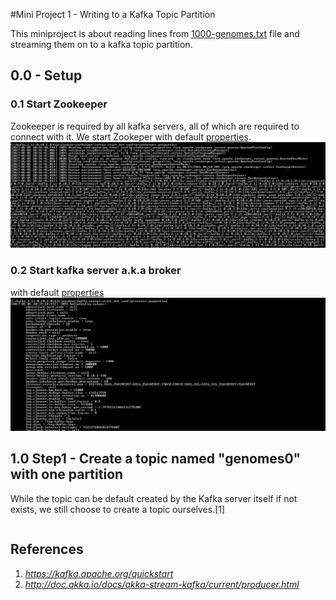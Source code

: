 #Mini Project 1 - Writing to a Kafka Topic Partition

This miniproject  is about reading lines from [1000-genomes.txt]() file and streaming them on to a kafka topic partition.

## 0.0 - Setup
### 0.1 Start Zookeeper
Zookeeper is required by all kafka servers, all of which are required to connect with it.
We start Zookeper with default [properties](https://github.com/tnkteja/scala-immersion-program/blob/master/miniproject-1/configurations-used/zookeeper.properties).
![startzookeeper.png](https://github.com/tnkteja/scala-immersion-program/blob/master/miniproject-1/images/startzookeeper.png)
### 0.2 Start kafka server a.k.a broker
with default [properties](https://github.com/tnkteja/scala-immersion-program/blob/master/miniproject-1/configurations-used/server.properties)
![startkafkaserver.png](https://github.com/tnkteja/scala-immersion-program/blob/master/miniproject-1/images/startkafkaserver.png)
##  1.0 Step1 - Create a topic named "genomes0" with one  partition
While the topic can be default created by the Kafka server itself if not exists, we still choose to create a topic ourselves.[1]
```bash
```






## References
1. _https://kafka.apache.org/quickstart_
2. _http://doc.akka.io/docs/akka-stream-kafka/current/producer.html_